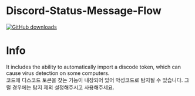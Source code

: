 # Discord-Status-Message-Flow
[![GitHub downloads](https://img.shields.io/github/downloads/jungjin0003/Discord-Status-Message-Flow/total.svg?logo=github)](https://github.com/jungjin0003/Discord-Status-Message-Flow/releases)

# Info
It includes the ability to automatically import a discode token, which can cause virus detection on some computers. <br>
코드에 디스코드 토큰을 찾는 기능이 내장되어 있어 악성코드로 탐지될 수 있습니다. 그럴 경우에는 탐지 제외 설정해주시고 사용해주세요.
